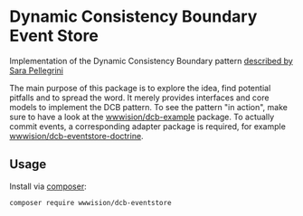 # Dynamic Consistency Boundary Event Store

Implementation of the Dynamic Consistency Boundary pattern [described by Sara Pellegrini](https://sara.event-thinking.io/2023/04/kill-aggregate-chapter-1-I-am-here-to-kill-the-aggregate.html)

The main purpose of this package is to explore the idea, find potential pitfalls and to spread the word.
It merely provides interfaces and core models to implement the DCB pattern.
To see the pattern "in action", make sure to have a look at the [wwwision/dcb-example](https://github.com/bwaidelich/dcb-example) package.
To actually commit events, a corresponding adapter package is required, for example [wwwision/dcb-eventstore-doctrine](https://github.com/bwaidelich/dcb-eventstore-doctrine).

## Usage

Install via [composer](https://getcomposer.org):

```shell
composer require wwwision/dcb-eventstore
```